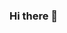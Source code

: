### Hi there 👋

<!--
**hyderr/hyderr** is a ✨ _special_ ✨ repository
...
- 🌱 I’m currently learning Data science if you are reading this and have some suggestion then please tell me on this - rahulbeast1957@gmail.com
-->
